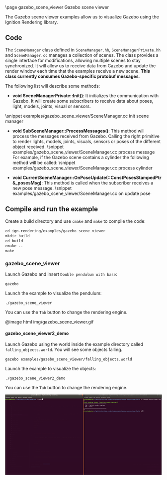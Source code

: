 \page gazebo_scene_viewer Gazebo scene viewer

The Gazebo scene viewer examples allow us to visualize Gazebo using the Ignition Rendering library.

## Code

The `SceneManager` class defined in `SceneManager.hh`, `SceneManagerPrivate.hh` and `SceneManager.cc` manages a collection of scenes.
The class provides a single interface for modifications, allowing multiple scenes to stay synchronized.
It will allow us to receive data from Gazebo and update the render window each time that the examples receive a new scene. **This class currently consumes Gazebo-specific protobuf messages**.

The following list will describe some methods:

 - **void SceneManagerPrivate::Init()**: It initializes the communication with Gazebo. It will create some subscribers to receive data about poses, light, models, joints, visual or sensors.

\snippet examples/gazebo_scene_viewer/SceneManager.cc init scene manager

 - **void SubSceneManager::ProcessMessages()**: This method will process the messages received from Gazebo. Calling the right primitive to render lights, models, joints, visuals, sensors or poses of the different object received.
\snippet examples/gazebo_scene_viewer/SceneManager.cc process message
 For example, if the Gazebo scene contains a cylinder the following method will be called:
\snippet examples/gazebo_scene_viewer/SceneManager.cc process cylinder

 - **void CurrentSceneManager::OnPoseUpdate(::ConstPosesStampedPtr &_posesMsg)**: This method is called when the subscriber receives a new pose message.
\snippet examples/gazebo_scene_viewer/SceneManager.cc on update pose

## Compile and run the example

Create a build directory and use `cmake` and `make` to compile the code:

```{.sh}
cd ign-rendering/examples/gazebo_scene_viewer
mkdir build
cd build
cmake ..
make
```

### gazebo_scene_viewer

Launch Gazebo and insert `Double pendulum with base`:

```{.sh}
gazebo
```

Launch the example to visualize the pendulum:

```{.sh}
./gazebo_scene_viewer
```

You can use the `Tab` button to change the rendering engine.

@image html img/gazebo_scene_viewer.gif

#### gazebo_scene_viewer2_demo

Launch Gazebo using the world inside the example directory called `falling_objects.world`. You will see some objects falling.

```{.sh}
gazebo examples/gazebo_scene_viewer/falling_objects.world
```

Launch the example to visualize the objects:

```{.sh}
./gazebo_scene_viewer2_demo
```

You can use the `Tab` button to change the rendering engine.

![](img/gazebo_scene_viewer2_demo.gif)
